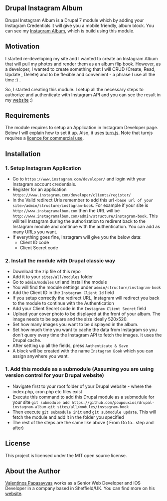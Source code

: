 ## Drupal Instagram Album

Drupal Instagram Album is a Drupal 7 module which by adding your Instagram Credentials it will give you a mobile friendly, album block. You can see my [Instagram Album](http://www.papasavvas.me/album), which is build using this module.

## Motivation

I started re-developing my site and I wanted to create an Instagram Album that will pull my photos and render them as an album flip book. However, as a developer, I wanted to create something that I will CRUD (Create, Read, Update , Delete) and to be flexible and convenient -  a phrase I use all the time :) .

So, I started creating this module. I setup all the necessary steps to authorize and authenticate with Instagram API and you can see the result in my [website](http://www.papasavvas.me/album) :)

## Requirements

The module requires to setup an Application in Instagram Developer page. Below I will explain how to set it up. Also, it uses [turn.js](http://www.turnjs.com/). Note that turnjs requires a [licence for commercial use](http://www.turnjs.com/get).

## Installation

### 1. Setup Instagram Application

* Go to `https://www.instagram.com/developer/` and login with your Instagram account credentials.
* Register for an application `https://www.instagram.com/developer/clients/register/`
* In the Valid redirect Urls remember to add this url `<base url of your site>/admin/structure/instagram-book`. For example if your site is `http://www.instagramalbum.com` then the URL will be `http://www.instagramalbum.com/admin/structure/instagram-book`. This will tell Instagram during the authorization to redirent back to the Instagram module and continue with the authentication. You can add as many URLs you want.
* If everything goes fine, Instagram will give you the below data:
  * Client ID code
  * Client Secret code

### 2. Install the module with Drupal classic way

* Download the zip file of this repo
* Add it to your `sites/all/modules` folder
* Go to `admin/modules` url and install the module
* You will find the module settings under `admin/structure/instagram-book`
* Add the Client ID in the `Instagram Client Id` field
* If you setup correctly the redirect URL, Instagram will redirect you back to the module to continue with the Authentication
* Add your Client Secret code in the `Instagram Client Secret` field
* Upload your cover photo to be displayed at the front of your album. The image needs to be square and the size ideally 520x520.
* Set how many images you want to be displayed in the album.
* Set how much time you want to cache the data from Instagram so you don't query every time the Instagram API to fetch the images. It uses the Drupal cache.
* After setting up all the fields, press `Authenticate & Save`
* A block will be created with the name `Instagram Book` which you can assign anywhere you want.

### 1. Add this module as a submodule (Assuming you are using version control for your Drupal website)

* Navigate first to your root folder of your Drupal website - where the index.php, cron.php etc files exist
* Execute this command to add this Drupal module as a submodule for your site `git submodule add https://github.com/poupouxios/drupal-instagram-album.git sites/all/modules/instagram-book`
* Then execute `git submodule init` and `git submodule update`. This will fetch the module and add it in the folder you specified
* The rest of the steps are the same like above ( From Go to.. step and after)

## License

This project is licensed under the MIT open source license.

## About the Author

[Valentinos Papasavvas](http://www.papasavvas.me/) works as a Senior Web Developer and iOS Developer in a company based in Sheffield/UK. You can find more on his [website](http://www.papasavvas.me/).
